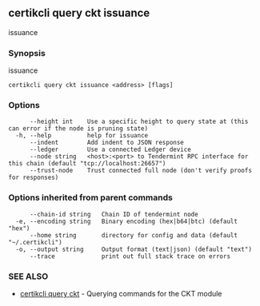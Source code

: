 ## certikcli query ckt issuance

issuance

### Synopsis

issuance

```
certikcli query ckt issuance <address> [flags]
```

### Options

```
      --height int    Use a specific height to query state at (this can error if the node is pruning state)
  -h, --help          help for issuance
      --indent        Add indent to JSON response
      --ledger        Use a connected Ledger device
      --node string   <host>:<port> to Tendermint RPC interface for this chain (default "tcp://localhost:26657")
      --trust-node    Trust connected full node (don't verify proofs for responses)
```

### Options inherited from parent commands

```
      --chain-id string   Chain ID of tendermint node
  -e, --encoding string   Binary encoding (hex|b64|btc) (default "hex")
      --home string       directory for config and data (default "~/.certikcli")
  -o, --output string     Output format (text|json) (default "text")
      --trace             print out full stack trace on errors
```

### SEE ALSO

* [certikcli query ckt](certikcli_query_ckt.md)	 - Querying commands for the CKT module

